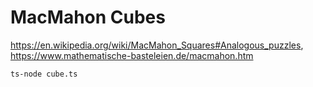 # MacMahon Cubes

<https://en.wikipedia.org/wiki/MacMahon_Squares#Analogous_puzzles>, <https://www.mathematische-basteleien.de/macmahon.htm>

```bash
ts-node cube.ts
```
